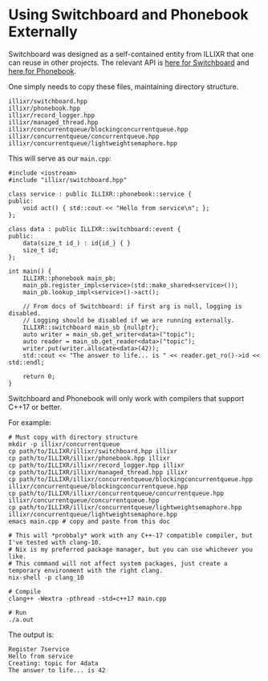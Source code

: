 # Using Switchboard and Phonebook Externally

Switchboard was designed as a self-contained entity from ILLIXR that one can reuse in other
projects. The relevant API is [here for Switchboard][switchboard_api] and [here for
Phonebook][phonebook_api].

One simply needs to copy these files, maintaining directory structure.

```
illixr/switchboard.hpp
illixr/phonebook.hpp
illixr/record_logger.hpp
illixr/managed_thread.hpp
illixr/concurrentqueue/blockingconcurrentqueue.hpp
illixr/concurrentqueue/concurrentqueue.hpp
illixr/concurrentqueue/lightweightsemaphore.hpp
```

This will serve as our `main.cpp`:

```
#include <iostream>
#include "illixr/switchboard.hpp"

class service : public ILLIXR::phonebook::service {
public:
    void act() { std::cout << "Hello from service\n"; };
};

class data : public ILLIXR::switchboard::event {
public:
    data(size_t id_) : id{id_} { }
    size_t id;
};

int main() {
    ILLIXR::phonebook main_pb;
    main_pb.register_impl<service>(std::make_shared<service>());
    main_pb.lookup_impl<service>()->act();

    // From docs of Switchboard: if first arg is null, logging is disabled.
	// Logging should be disabled if we are running externally.
    ILLIXR::switchboard main_sb {nullptr};
    auto writer = main_sb.get_writer<data>("topic");
    auto reader = main_sb.get_reader<data>("topic");
    writer.put(writer.allocate<data>(42));
    std::cout << "The answer to life... is " << reader.get_ro()->id << std::endl;

    return 0;
}
```

Switchboard and Phonebook will only work with compilers that support C++17 or better.

For example:

```
# Must copy with directory structure
mkdir -p illixr/concurrentqueue
cp path/to/ILLIXR/illixr/switchboard.hpp illixr
cp path/to/ILLIXR/illixr/phonebook.hpp illixr
cp path/to/ILLIXR/illixr/record_logger.hpp illixr
cp path/to/ILLIXR/illixr/managed_thread.hpp illixr
cp path/to/ILLIXR/illixr/concurrentqueue/blockingconcurrentqueue.hpp illixr/concurrentqueue/blockingconcurrentqueue.hpp
cp path/to/ILLIXR/illixr/concurrentqueue/concurrentqueue.hpp illixr/concurrentqueue/concurrentqueue.hpp
cp path/to/ILLIXR/illixr/concurrentqueue/lightweightsemaphore.hpp illixr/concurrentqueue/lightweightsemaphore.hpp
emacs main.cpp # copy and paste from this doc

# This will *probbaly* work with any C++-17 compatible compiler, but I've tested with clang-10.
# Nix is my preferred package manager, but you can use whichever you like.
# This command will not affect system packages, just create a temporary environment with the right clang.
nix-shell -p clang_10

# Compile
clang++ -Wextra -pthread -std=c++17 main.cpp

# Run
./a.out
```

The output is:

```
Register 7service
Hello from service
Creating: topic for 4data
The answer to life... is 42
```

[switchboard_api]: https://illixr.github.io/ILLIXR/api/html/classILLIXR_1_1switchboard.html
[phonebook_api]: https://illixr.github.io/ILLIXR/api/html/classILLIXR_1_1phonebook.html
